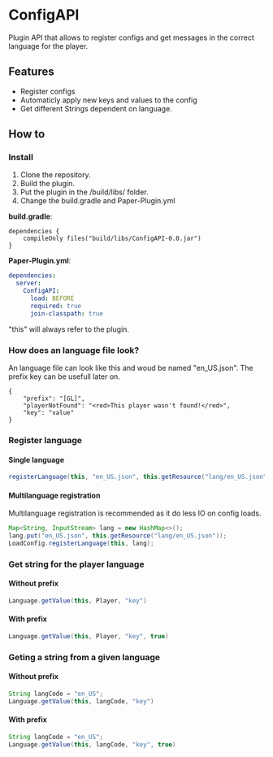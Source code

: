 # ConfigAPI

Plugin API that allows to register configs and get messages in the correct language for the player.

## Features

- Register configs
- Automaticly apply new keys and values to the config
- Get different Strings dependent on language.

## How to

### Install

1. Clone the repository.
2. Build the plugin.
3. Put the plugin in the /build/libs/ folder.
4. Change the build.gradle and Paper-Plugin.yml

**build.gradle**:

```
dependencies {
    compileOnly files("build/libs/ConfigAPI-0.0.jar")
}
```

**Paper-Plugin.yml**:

```yml
dependencies:
  server:
    ConfigAPI:
      load: BEFORE
      required: true
      join-classpath: true
```

"this" will always refer to the plugin.

### How does an language file look?

An language file can look like this and woud be named "en_US.json". The prefix key can be usefull later on.

```
{
    "prefix": "[GL]",
    "playerNotFound": "<red>This player wasn't found!</red>",
    "key": "value"
}
```

### Register language

#### Single language

```java
registerLanguage(this, "en_US.json", this.getResource("lang/en_US.json"))
```

#### Multilanguage registration

Multilanguage registration is recommended as it do less IO on config loads.

```java
Map<String, InputStream> lang = new HashMap<>();
lang.put("en_US.json", this.getResource("lang/en_US.json"));
LoadConfig.registerLanguage(this, lang);
```

### Get string for the player language

#### Without prefix

```java
Language.getValue(this, Player, "key")
```

#### With prefix

```java
Language.getValue(this, Player, "key", true)
```

### Geting a string from a given language

#### Without prefix

```java
String langCode = "en_US";
Language.getValue(this, langCode, "key")
```

#### With prefix

```java
String langCode = "en_US";
Language.getValue(this, langCode, "key", true)
```
